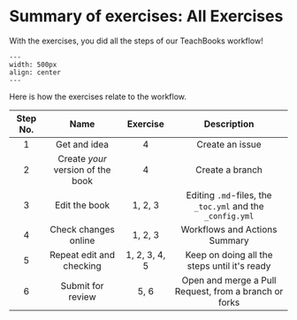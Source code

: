

# Summary of exercises: All Exercises

With the exercises, you did all the steps of our TeachBooks workflow!

```{figure} ../figures/TeachBooks_flowchart.svg
---
width: 500px
align: center
---
```

Here is how the exercises relate to the workflow.

| Step No. | Name | Exercise | Description |
| :---: | :---: | :---: | :---: |
| 1 | Get and idea | 4 | Create an issue |
| 2 | Create _your_ version of the book | 4 | Create a branch |
| 3 | Edit the book | 1, 2, 3| Editing `.md`-files, the `_toc.yml` and the `_config.yml` |
| 4 | Check changes online | 1, 2, 3 | Workflows and Actions Summary |
| 5 | Repeat edit and checking | 1, 2, 3, 4, 5 | Keep on doing all the steps until it's ready|
| 6 | Submit for review | 5, 6 | Open and merge a Pull Request, from a branch or forks |
